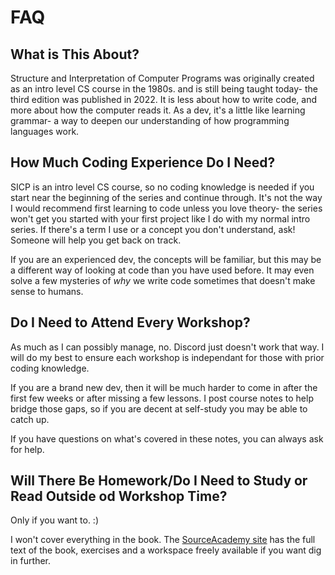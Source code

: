 # FAQ

## What is This About?

Structure and Interpretation of Computer Programs was originally created as an intro level CS course in the 1980s. and is still being taught today- the third edition was published in 2022. It is less about how to write code, and more about how the computer reads it. As a dev, it's a little like learning grammar- a way to deepen our understanding of how programming languages work.

## How Much Coding Experience Do I Need?

SICP is an intro level CS course, so no coding knowledge is needed if you start near the beginning of the series and continue through. It's not the way I would recommend first learning to code unless you love theory- the series won't get you started with your first project like I do with my normal intro series. If there's a term I use or a concept you don't understand, ask! Someone will help you get back on track.

If you are an experienced dev, the concepts will be familiar, but this may be a different way of looking at code than you have used before. It may even solve a few mysteries of *why* we write code sometimes that doesn't make sense to humans.

## Do I Need to Attend Every Workshop?

As much as I can possibly manage, no. Discord just doesn't work that way. I will do my best to ensure each workshop is independant for those with prior coding knowledge.

If you are a brand new dev, then it will be much harder to come in after the first few weeks or after missing a few lessons. I post course notes to help bridge those gaps, so if you are decent at self-study you may be able to catch up.

If you have questions on what's covered in these notes, you can always ask for help.

## Will There Be Homework/Do I Need to Study or Read Outside od Workshop Time?

Only if you want to. :)

I won't cover everything in the book. The [SourceAcademy site](https://sourceacademy.org/) has the full text of the book, exercises and a workspace freely available if you want dig in further.
